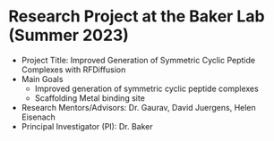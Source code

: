 # Research Project at the Baker Lab (Summer 2023)

- Project Title: Improved Generation of Symmetric Cyclic Peptide Complexes with RFDiffusion
- Main Goals
  - Improved generation of symmetric cyclic peptide complexes
  - Scaffolding Metal binding site
- Research Mentors/Advisors: Dr. Gaurav, David Juergens, Helen Eisenach
- Principal Investigator (PI): Dr. Baker



